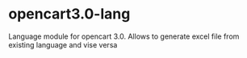 # opencart3.0-lang
Language module for opencart 3.0. Allows to generate excel file from existing language and vise versa
